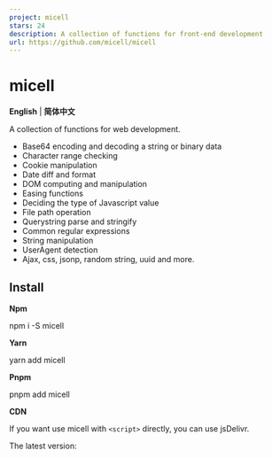 ```yaml
---
project: micell
stars: 24
description: A collection of functions for front-end development
url: https://github.com/micell/micell
---
```


micell
======

**English** | **简体中文**

A collection of functions for web development.

-   Base64 encoding and decoding a string or binary data
-   Character range checking
-   Cookie manipulation
-   Date diff and format
-   DOM computing and manipulation
-   Easing functions
-   Deciding the type of Javascript value
-   File path operation
-   Querystring parse and stringify
-   Common regular expressions
-   String manipulation
-   UserAgent detection
-   Ajax, css, jsonp, random string, uuid and more.

Install
-------

**Npm**

npm i -S micell

**Yarn**

yarn add micell

**Pnpm**

pnpm add micell

**CDN**

If you want use micell with `<script>` directly, you can use jsDelivr.

The latest version:

<script src\="https://cdn.jsdelivr.net/npm/micell"\></script\>

The specific version:

<script src\="https://cdn.jsdelivr.net/npm/micell@0.15.2/dist/micell.js"\></script\>

The ES Modules version:

<script src\="https://cdn.jsdelivr.net/npm/micell@0.15.2/dist/micell.esm.browser.js"\></script\>

The micell also exists in unpkg.

Usage
-----

import micell from 'micell'

// Generate a random string
micell.randomString();

// Get a cookie value
micell.cookie.get('name')

More functions see the Docs.

### Reduce the bundle size

You can use the babel-plugin-lodash to bundle the methods as you needed.

**.babelrc**

{
  "plugins": \[
    \["lodash", { "id": \["micell"\] }\]
  \]
}

Docs
----

See Docs.

Compatibility
-------------

-   Chrome
-   Firefox
-   Safari
-   Edge
-   IE >= 11
-   iOS >= 10
-   Android >= 5

Changelog
---------

See Release notes.

Contributing
------------

If you have a bug or feature request or document improvement about micell, you can open an issue or create a pull request to main branch.

Also, you can read the CONTRIBUTING guide.

License
-------

MIT

Copyright (c) 2019-preset, Alex Chao
